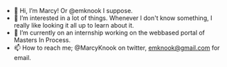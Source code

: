 - 👋 Hi, I’m Marcy! Or @emknook I suppose.
- 👀 I’m interested in a lot of things. Whenever I don't know something, I really like looking it all up to learn about it.
- 🌱 I’m currently on an internship working on the webbased portal of Masters In Process.
- 📫 How to reach me; @MarcyKnook on twitter, emknook@gmail.com for email.

<!---
emknook/emknook is a ✨ special ✨ repository because its `README.md` (this file) appears on your GitHub profile.
You can click the Preview link to take a look at your changes.
--->
